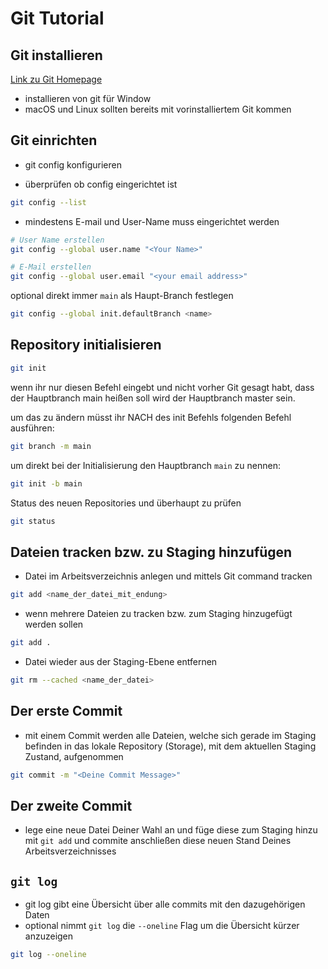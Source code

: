 # Git Tutorial

## Git installieren
[Link zu Git Homepage](https://git-scm.com/)
- installieren von git für Window
- macOS und Linux sollten bereits mit vorinstalliertem Git kommen

## Git einrichten
- git config konfigurieren

- überprüfen ob config eingerichtet ist
```bash
git config --list
```
- mindestens E-mail und User-Name muss eingerichtet werden

```bash
# User Name erstellen
git config --global user.name "<Your Name>"

# E-Mail erstellen
git config --global user.email "<your email address>"
```
optional direkt immer `main` als Haupt-Branch festlegen
```bash
git config --global init.defaultBranch <name>
```
## Repository initialisieren
```bash
git init
```
wenn ihr nur diesen Befehl eingebt und nicht vorher Git gesagt habt, dass der Hauptbranch main heißen soll wird der Hauptbranch master sein.

um das zu ändern müsst ihr NACH des init Befehls folgenden Befehl ausführen:
```bash
git branch -m main
```
um direkt bei der Initialisierung den Hauptbranch `main` zu nennen:
```bash
git init -b main
```
Status des neuen Repositories und überhaupt zu prüfen
```bash
git status
```
## Dateien tracken bzw. zu Staging hinzufügen
- Datei im Arbeitsverzeichnis anlegen und mittels Git command tracken
```bash
git add <name_der_datei_mit_endung>
```
- wenn mehrere Dateien zu tracken bzw. zum Staging hinzugefügt werden sollen
```bash
git add .
```
- Datei wieder aus der Staging-Ebene entfernen
```bash
git rm --cached <name_der_datei>
```
## Der erste Commit
- mit einem Commit werden alle Dateien, welche sich gerade im Staging befinden in das lokale Repository (Storage), mit dem aktuellen Staging Zustand, aufgenommen
```bash
git commit -m "<Deine Commit Message>"
```
## Der zweite Commit
- lege eine neue Datei Deiner Wahl an und füge diese zum Staging hinzu mit `git add` und commite anschließen diese neuen Stand Deines Arbeitsverzeichnisses

## `git log`
- git log gibt eine Übersicht über alle commits mit den dazugehörigen Daten
- optional nimmt `git log` die `--oneline` Flag um die Übersicht kürzer anzuzeigen
```bash
git log --oneline
```
